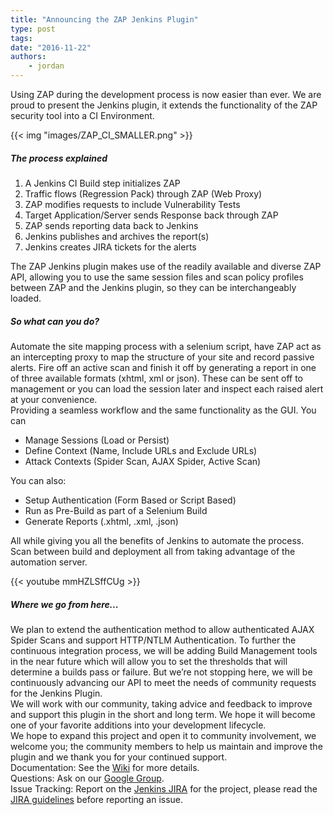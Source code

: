 ```yaml
---
title: "Announcing the ZAP Jenkins Plugin"
type: post
tags:
date: "2016-11-22"
authors:
    - jordan
---
```

Using ZAP during the development process is now easier than ever. We are proud to present the Jenkins plugin, it extends the functionality of
the ZAP security tool into a CI Environment.  
  
{{< img "images/ZAP_CI_SMALLER.png" >}} 

##### The process explained

  1. A Jenkins CI Build step initializes ZAP
  2. Traffic flows (Regression Pack) through ZAP (Web Proxy)
  3. ZAP modifies requests to include Vulnerability Tests
  4. Target Application/Server sends Response back through ZAP
  5. ZAP sends reporting data back to Jenkins
  6. Jenkins publishes and archives the report(s)
  7. Jenkins creates JIRA tickets for the alerts

  
The ZAP Jenkins plugin makes use of the readily available and diverse ZAP API, allowing you to use the same session files and scan policy
profiles between ZAP and the Jenkins plugin, so they can be interchangeably loaded.  

##### So what can you do? 

Automate the site mapping process with a selenium script, have ZAP act as an intercepting proxy to map the structure of your
site and record passive alerts. Fire off an active scan and finish it off by generating a report in one of three available formats (xhtml, xml
or json). These can be sent off to management or you can load the session later and inspect each raised alert at your convenience.  
Providing a seamless workflow and the same functionality as the GUI. You can

  * Manage Sessions (Load or Persist)
  * Define Context (Name, Include URLs and Exclude URLs)
  * Attack Contexts (Spider Scan, AJAX Spider, Active Scan)

You can also:

  * Setup Authentication (Form Based or Script Based)
  * Run as Pre-Build as part of a Selenium Build
  * Generate Reports (.xhtml, .xml, .json)

All while giving you all the benefits of Jenkins to automate the process. Scan between build and deployment all from taking advantage of the
automation server.  

{{< youtube mmHZLSffCUg >}}


##### Where we go from here...
 
We plan to extend the authentication method to allow authenticated AJAX
Spider Scans and support HTTP/NTLM Authentication. To further the continuous integration process, we will be adding Build Management tools in
the near future which will allow you to set the thresholds that will determine a builds pass or failure. But we’re not stopping here, we will be
continuously advancing our API to meet the needs of community requests for the Jenkins Plugin.  
We will work with our community, taking advice and feedback to improve and support this plugin in the short and long term.  We hope it will become
one of your favorite additions into your development lifecycle.  
We hope to expand this project and open it to community involvement, we welcome you; the community members to help us maintain and improve the
plugin and we thank you for your continued support.  
Documentation: See the [Wiki](https://wiki.jenkins-ci.org/display/JENKINS/zap+plugin) for more details.  
Questions: Ask on our [Google Group](https://groups.google.com/forum/#!forum/zaproxy-jenkins).  
Issue Tracking: Report on the [Jenkins JIRA](https://issues.jenkins-ci.org/issues/?jql=project%20%3D%20JENKINS%20AND%20component%20%3D%20zap-plugin) for the project, please read the [JIRA guidelines](https://wiki.jenkins-ci.org/display/JENKINS/How+to+report+an+issue) before reporting
an issue.


